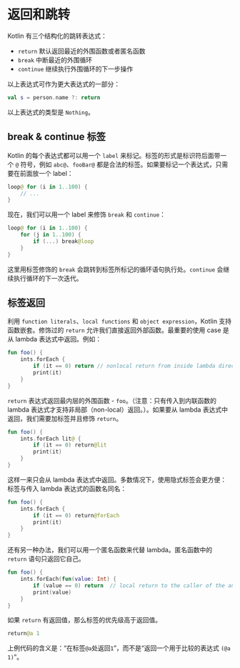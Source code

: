 返回和跳转
===

Kotlin 有三个结构化的跳转表达式：

- `return`      默认返回最近的外围函数或者匿名函数
- `break`       中断最近的外围循环
- `continue`    继续执行外围循环的下一步操作

以上表达式可作为更大表达式的一部分：

```kotlin
val s = person.name ?: return
```

以上表达式的类型是 `Nothing`。

break & continue 标签
---

Kotlin 的每个表达式都可以用一个 `label` 来标记。标签的形式是标识符后面带一个 `@` 符号，例如 `abc@`、`fooBar@` 都是合法的标签。如果要标记一个表达式，只需要在前面放一个 label：

```kotlin
loop@ for (i in 1..100) {
    // ...
}
```

现在，我们可以用一个 label 来修饰 `break` 和 `continue`：

```kotlin
loop@ for (i in 1..100) {
    for (j in 1..100) {
        if (...) break@loop
    }
}
```

这里用标签修饰的 `break` 会跳转到标签所标记的循环语句执行处。`continue` 会继续执行循环的下一次迭代。

标签返回
---

利用 `function literals`、`local functions` 和 `object expression`，Kotlin 支持函数嵌套。修饰过的 `return` 允许我们直接返回外部函数。最重要的使用 case 是从 lambda 表达式中返回。例如：

```kotlin
fun foo() {
    ints.forEach {
        if (it == 0) return // nonlocal return from inside lambda directly to the caller of foo()
        print(it)
    }
}
```

`return` 表达式返回最内层的外围函数 - `foo`。（注意：只有传入到内联函数的 lambda 表达式才支持非局部（non-local）返回。）。如果要从 lambda 表达式中返回，我们需要加标签并且修饰 `return`。

```kotlin
fun foo() {
    ints.forEach lit@ {
        if (it == 0) return@lit
        print(it)
    }
}
```

这样一来只会从 lambda 表达式中返回。多数情况下，使用隐式标签会更方便：标签与传入 lambda 表达式的函数名同名：

```kotlin
fun foo() {
    ints.forEach {
        if (it == 0) return@forEach
        print(it)
    }
}
```

还有另一种办法，我们可以用一个匿名函数来代替 lambda。匿名函数中的 `return` 语句只返回它自己。

```kotlin
fun foo() {
    ints.forEach(fun(value: Int) {
        if (value == 0) return  // local return to the caller of the annoymous fun, ie.e. the forEach loop
        print(value)
    }
}
```

如果 `return` 有返回值，那么标签的优先级高于返回值。

```kotlin
return@a 1
```

上例代码的含义是：“在标签`@a`处返回`1`”，而不是“返回一个用于比较的表达式 `(@a 1)`”。

